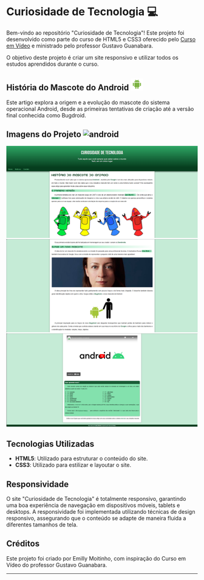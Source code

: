 # Curiosidade de Tecnologia 💻

Bem-vindo ao repositório "Curiosidade de Tecnologia"! Este projeto foi desenvolvido como parte do curso de HTML5 e CSS3 oferecido pelo [Curso em Vídeo](https://www.cursoemvideo.com/) e ministrado pelo professor Gustavo Guanabara.

O objetivo deste projeto é criar um site responsivo e utilizar todos os estudos aprendidos durante o curso.

## História do Mascote do Android ![android](imagens/android.png)

Este artigo explora a origem e a evolução do mascote do sistema operacional Android, desde as primeiras tentativas de criação até a versão final conhecida como Bugdroid.

## Imagens do Projeto ![android](imagens/favicon.ico)

![Imagem do Site](imagens/tela01.png)
![Imagem do Site](imagens/tela2.png)
![Imagem do Site](imagens/tela3.png)

## Tecnologias Utilizadas

- **HTML5**: Utilizado para estruturar o conteúdo do site.
- **CSS3**: Utilizado para estilizar e layoutar o site.

## Responsividade

O site "Curiosidade de Tecnologia" é totalmente responsivo, garantindo uma boa experiência de navegação em dispositivos móveis, tablets e desktops. A responsividade foi implementada utilizando técnicas de design responsivo, assegurando que o conteúdo se adapte de maneira fluida a diferentes tamanhos de tela.

## Créditos

Este projeto foi criado por Emilly Moitinho, com inspiração do Curso em Vídeo do professor Gustavo Guanabara.


---

